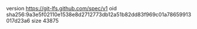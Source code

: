 version https://git-lfs.github.com/spec/v1
oid sha256:9a3e5f02110e1538e8d2712773db12a51b82dd83f969c01a78659913017d23a6
size 43875
